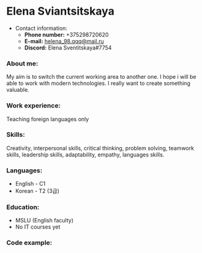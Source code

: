 
# Elena Sviantsitskaya

* Contact information:
    + **Phone number:** +375298720620
    + **E-mail:** helena_98.qqq@mail.ru
    + **Discord:** Elena Sventitskaya#7754
    
 ### **About me:**
    
 My aim is to switch the current working area to another one. I hope i will be able to work with modern technologies. I really want to create something valuable.  
 
 ### **Work experience:** 
 
 Teaching foreign languages only
 
 ### **Skills:** 
 
 Creativity, interpersonal skills, critical thinking, problem solving, teamwork skills, leadership skills, adaptability, empathy, languages skills. 

 ### Languages: 
 
 * English - C1
 * Korean - T2 (3급)
 
 ### Education:
 
 * MSLU (English faculty)
 * No IT courses yet
 
 ### Code example:
 
 
 
